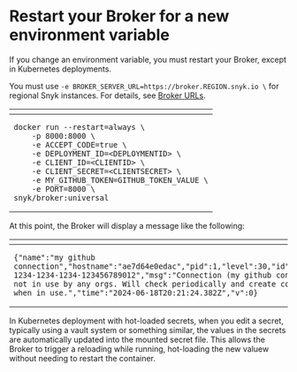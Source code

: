 # Restart your Broker for a new environment variable

If you change an environment variable, you must restart your Broker, except in Kubernetes deployments.

You must use `-e BROKER_SERVER_URL=https://broker.REGION.snyk.io \` for regional Snyk instances. For details, see [Broker URLs](../../../../snyk-data-and-governance/regional-hosting-and-data-residency.md#broker-server-urls).

<table data-header-hidden><thead><tr><th></th></tr></thead><tbody><tr><td><pre><code>docker run --restart=always \
    -p 8000:8000 \
    -e ACCEPT_CODE=true \
    -e DEPLOYMENT_ID=&#x3C;DEPLOYMENTID> \
    -e CLIENT_ID=&#x3C;CLIENTID> \
    -e CLIENT_SECRET=&#x3C;CLIENTSECRET> \
    -e MY_GITHUB_TOKEN=GITHUB_TOKEN_VALUE \
    -e PORT=8000 \
snyk/broker:universal
</code></pre></td></tr></tbody></table>

At this point, the Broker will display a message like the following:

<table data-header-hidden><thead><tr><th></th></tr></thead><tbody><tr><td><pre><code>{"name":"my github connection","hostname":"ae7d64e0edac","pid":1,"level":30,"id":"12345678-1234-1234-1234-123456789012","msg":"Connection (my github connection) not in use by any orgs. Will check periodically and create connection when in use.","time":"2024-06-18T20:21:24.382Z","v":0}
</code></pre></td></tr></tbody></table>

In Kubernetes deployment with hot-loaded secrets, when you edit a secret, typically using a vault system or something similar, the values in the secrets are automatically updated into the mounted secret file. This allows the Broker to trigger a reloading while running, hot-loading the new valuew without needing to restart the container.
